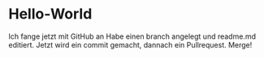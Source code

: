 # Hello-World
Ich fange jetzt mit GitHub an
Habe einen branch angelegt und readme.md editiert.
Jetzt wird ein commit gemacht, dannach ein Pullrequest.
Merge!

